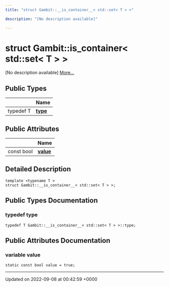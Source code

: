 ```yaml
---
title: "struct Gambit::__is_container__< std::set< T > >"

description: "[No description available]"

---
```


# struct Gambit::__is_container__< std::set< T > >



[No description available] [More...](#detailed-description)

## Public Types

|                | Name           |
| -------------- | -------------- |
| typedef T | **[type](/documentation/code/classes/structgambit_1_1____is__container_____3_01std_1_1set_3_01t_01_4_01_4/#typedef-type)**  |

## Public Attributes

|                | Name           |
| -------------- | -------------- |
| const bool | **[value](/documentation/code/classes/structgambit_1_1____is__container_____3_01std_1_1set_3_01t_01_4_01_4/#variable-value)**  |

## Detailed Description

```
template <typename T >
struct Gambit::__is_container__< std::set< T > >;
```

## Public Types Documentation

### typedef type

```
typedef T Gambit::__is_container__< std::set< T > >::type;
```


## Public Attributes Documentation

### variable value

```
static const bool value = true;
```


-------------------------------

Updated on 2022-09-08 at 00:42:59 +0000